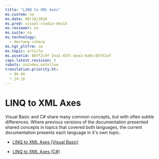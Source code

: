 ```yaml
---
title: "LINQ to XML Axes"
ms.custom: na
ms.date: 09/18/2016
ms.prod: visual-studio-dev14
ms.reviewer: na
ms.suite: na
ms.technology: 
  - devlang-csharp
ms.tgt_pltfrm: na
ms.topic: article
ms.assetid: 86ff2c9f-2ea1-43fc-bea3-6a9cc85f41ef
caps.latest.revision: 5
robots: noindex,nofollow
translation.priority.ht: 
  - de-de
  - ja-jp
---
```

# LINQ to XML Axes
Visual Basic and C# share many common concepts, but with often subtle differences. Where previous versions of the documentation presented shared concepts in topics that covered both languages, the current documentation presents each language in it's own topic.  
  
-   [LINQ to XML Axes (Visual Basic)](../Topic/LINQ%20to%20XML%20Axes%20\(Visual%20Basic\).md)  
  
-   [LINQ to XML Axes (C#)](../vs140/LINQ-to-XML-Axes--C#-.md)